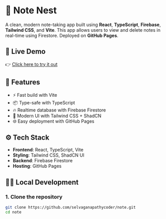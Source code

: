 # 📝 Note Nest

A clean, modern note-taking app built using **React**, **TypeScript**, **Firebase**, **Tailwind CSS**, and **Vite**. This app allows users to view and delete notes in real-time using Firestore. Deployed on **GitHub Pages**.

## 🔗 Live Demo

👉 [Click here to try it out](https://selvaganapathycoder.github.io/note/)

## 🚀 Features

- ⚡️ Fast build with Vite
- 📦 Type-safe with TypeScript
- 🔥 Realtime database with Firebase Firestore
- 💨 Modern UI with Tailwind CSS + ShadCN
- 🌐 Easy deployment with GitHub Pages


## ⚙️ Tech Stack

- **Frontend**: React, TypeScript, Vite
- **Styling**: Tailwind CSS, ShadCN UI
- **Backend**: Firebase Firestore
- **Hosting**: GitHub Pages

## 🧑‍💻 Local Development

### 1. Clone the repository
```bash
git clone https://github.com/selvaganapathycoder/note.git
cd note


